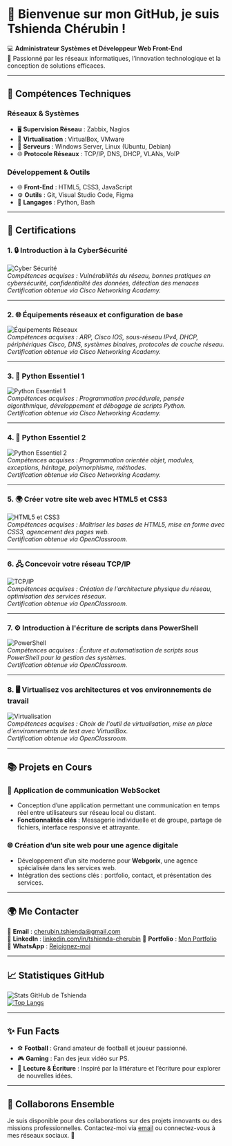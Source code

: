 # 👋 Bienvenue sur mon GitHub, je suis **Tshienda Chérubin** !  

💻 **Administrateur Systèmes et Développeur Web Front-End**  
🌟 Passionné par les réseaux informatiques, l’innovation technologique et la conception de solutions efficaces.  

---

## 🔧 Compétences Techniques  
### Réseaux & Systèmes  
- 🖥️ **Supervision Réseau** : Zabbix, Nagios  
- 📡 **Virtualisation** : VirtualBox, VMware  
- 📁 **Serveurs** : Windows Server, Linux (Ubuntu, Debian)  
- 🌐 **Protocole Réseaux** : TCP/IP, DNS, DHCP, VLANs, VoIP  

### Développement & Outils  
- 🌐 **Front-End** : HTML5, CSS3, JavaScript  
- ⚙️ **Outils** : Git, Visual Studio Code, Figma  
- 🚀 **Langages** : Python, Bash

---

## 📜 Certifications  
### 1. 🔒 **Introduction à la CyberSécurité**  
![Cyber Sécurité](https://raw.githubusercontent.com/CherubinSysAdmin/certifications-images/main/cyberS.jpg)  
*Compétences acquises : Vulnérabilités du réseau, bonnes pratiques en cybersécurité, confidentialité des données, détection des menaces*  
*Certification obtenue via Cisco Networking Academy.*

---

### 2. 🌐 **Équipements réseaux et configuration de base**  
![Équipements Réseaux](https://raw.githubusercontent.com/CherubinSysAdmin/certifications-images/main/EquipRx.jpg)  
*Compétences acquises : ARP, Cisco IOS, sous-réseau IPv4, DHCP, périphériques Cisco, DNS, systèmes binaires, protocoles de couche réseau.*  
*Certification obtenue via Cisco Networking Academy.*

---

### 3. 🐍 **Python Essentiel 1**  
![Python Essentiel 1](https://raw.githubusercontent.com/CherubinSysAdmin/certifications-images/main/pythonE1.jpg)  
*Compétences acquises : Programmation procédurale, pensée algorithmique, développement et débogage de scripts Python.*  
*Certification obtenue via Cisco Networking Academy.*

---

### 4. 🐍 **Python Essentiel 2**  
![Python Essentiel 2](https://raw.githubusercontent.com/CherubinSysAdmin/certifications-images/main/pythonE2.jpg)  
*Compétences acquises : Programmation orientée objet, modules, exceptions, héritage, polymorphisme, méthodes.*  
*Certification obtenue via Cisco Networking Academy.*

---

### 5. 🌍 **Créer votre site web avec HTML5 et CSS3**  
![HTML5 et CSS3](https://raw.githubusercontent.com/CherubinSysAdmin/certifications-images/main/html-css.jpg)  
*Compétences acquises : Maîtriser les bases de HTML5, mise en forme avec CSS3, agencement des pages web.*  
*Certification obtenue via OpenClassroom.*

---

### 6. 🖧 **Concevoir votre réseau TCP/IP**  
![TCP/IP](https://raw.githubusercontent.com/CherubinSysAdmin/certifications-images/main/tcp-ip.jpg)  
*Compétences acquises : Création de l'architecture physique du réseau, optimisation des services réseaux.*  
*Certification obtenue via OpenClassroom.*

---

### 7. ⚙️ **Introduction à l'écriture de scripts dans PowerShell**  
![PowerShell](https://raw.githubusercontent.com/CherubinSysAdmin/certifications-images/main/script.jpg)  
*Compétences acquises : Écriture et automatisation de scripts sous PowerShell pour la gestion des systèmes.*  
*Certification obtenue via OpenClassroom.*

---

### 8. 🖥️ **Virtualisez vos architectures et vos environnements de travail**  
![Virtualisation](https://raw.githubusercontent.com/CherubinSysAdmin/certifications-images/main/vm.jpg)  
*Compétences acquises : Choix de l'outil de virtualisation, mise en place d'environnements de test avec VirtualBox.*  
*Certification obtenue via OpenClassroom.*

---

## 📚 Projets en Cours  
### 🔌 **Application de communication WebSocket**  
- Conception d’une application permettant une communication en temps réel entre utilisateurs sur réseau local ou distant.  
- **Fonctionnalités clés** : Messagerie individuelle et de groupe, partage de fichiers, interface responsive et attrayante.  

### 🌐 **Création d’un site web pour une agence digitale**  
- Développement d’un site moderne pour **Webgorix**, une agence spécialisée dans les services web.  
- Intégration des sections clés : portfolio, contact, et présentation des services.  

---

## 🌍 Me Contacter  
📧 **Email** : [cherubin.tshienda@gmail.com](mailto:tshcherubin@gmail.com)  
🔗 **LinkedIn** : [linkedin.com/in/tshienda-cherubin](https://www.linkedin.com/in/ch%C3%A9rubin-tshienda-649289285utm_source=share&utm_campaign=share_via&utm_content=profile&utm_medium=android_app)
💼 **Portfolio** : [Mon Portfolio](https://tcherubin.netlify.app)  
📱 **WhatsApp** : [Rejoignez-moi](https://wa.me/message/RT76D2BYWGDH1)

---

## 📈 Statistiques GitHub  
![Stats GitHub de Tshienda](https://github-readme-stats.vercel.app/api?username=TshiendaCherubin&show_icons=true&theme=radical)  
[![Top Langs](https://github-readme-stats.vercel.app/api/top-langs/?username=TshiendaCherubin&layout=compact&theme=radical)](https://github.com/anuraghazra/github-readme-stats)

---

## ✨ Fun Facts  
- ⚽ **Football** : Grand amateur de football et joueur passionné.  
- 🎮 **Gaming** : Fan des jeux vidéo sur PS.  
- 📖 **Lecture & Écriture** : Inspiré par la littérature et l’écriture pour explorer de nouvelles idées.  

---

## 🌟 Collaborons Ensemble  
Je suis disponible pour des collaborations sur des projets innovants ou des missions professionnelles. Contactez-moi via [email](mailto:tshcherubin@gmail.com) ou connectez-vous à mes réseaux sociaux. 🚀
